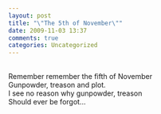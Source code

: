 ```yaml
---
layout: post
title: "\"The 5th of November\""
date: 2009-11-03 13:37
comments: true
categories: Uncategorized
---
```

<br /> Remember remember the fifth of November
<br /> Gunpowder, treason and plot.
<br /> I see no reason why gunpowder, treason
<br />Should ever be forgot...

<div class="zemanta-pixie" style="margin-top:10px;height:15px;"><img class="zemanta-pixie-img" alt="" src="http://img.zemanta.com/pixy.gif?x-id=69f296a2-caff-421d-bc30-c06ae9273640" style="border:none;float:right;"><span class="zem-script more-related pretty-attribution"></span></div>
